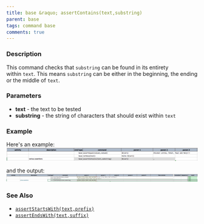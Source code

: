 ```yaml
---
title: base &raquo; assertContains(text,substring)
parent: base
tags: command base
comments: true
---
```



### Description
This command checks that `substring` can be found in its entirety within `text`. This means `substring` can be 
either in the beginning, the ending or the middle of `text`.


### Parameters
- **text** \- the text to be tested
- **substring** \- the string of characters that should exist within `text`


### Example
Here's an example:
![script](image/assertContains_01.png)

and the output:
![output](image/assertContains_02.png)


### See Also
- [`assertStartsWith(text,prefix)`](assertStartsWith(text,prefix))
- [`assertEndsWith(text,suffix)`](assertEndsWith(text,suffix))
